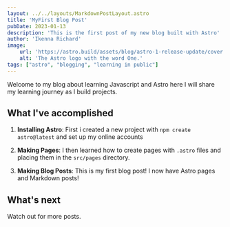 ```yaml
---
layout: ../../layouts/MarkdownPostLayout.astro
title: 'MyFirst Blog Post'
pubDate: 2023-01-13
description: 'This is the first post of my new blog built with Astro'
author: 'Ikenna Richard'
image:
    url: 'https://astro.build/assets/blog/astro-1-release-update/cover.jpeg' 
    alt: 'The Astro logo with the word One.'
tags: ["astro", "blogging", "learning in public"]
---
```



Welcome to my blog about learning Javascript and Astro here I will share my learning journey as I build projects.

## What I've accomplished

1. **Installing Astro**: First i created a new project with `npm create astro@latest` and set up my online accounts

2. **Making Pages**: I then learned how to create pages with `.astro` files and placing them in the `src/pages` directory.

3. **Making Blog Posts**: This is my first blog post!  I now have Astro pages and Markdown posts!


## What's next

Watch out for more posts.